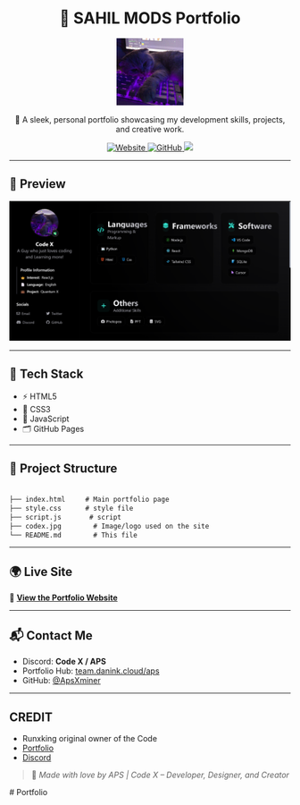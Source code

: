 <h1 align="center">🚀 SAHIL MODS Portfolio</h1>

<p align="center">
  <img src="codex.jpg" width="120" alt="Logo"/>
</p>

<p align="center">
  💼 A sleek, personal portfolio showcasing my development skills, projects, and creative work.
</p>

<p align="center">
  <a href="https://apsxminer.github.io/Portfolio/" target="_blank">
    <img alt="Website" src="https://img.shields.io/badge/Visit%20Portfolio-Online-success?style=for-the-badge&logo=githubpages&logoColor=white" />
  </a>
  <a href="https://github.com/ApsXminer" target="_blank">
    <img alt="GitHub" src="https://img.shields.io/badge/@ApsXminer-Follow--me-181717?style=for-the-badge&logo=github" />
  </a>
  <a href="https://discord.gg/3xzPkYHd9U" target="_blank"><img src="https://img.shields.io/discord/1361584465645928549?label=Join%20CodeX%20Community&logo=discord&style=for-the-badge"></a>
</p>

---

## 📸 Preview

![Screenshot of Portfolio](preview.png)

---

## 🧰 Tech Stack

- ⚡ HTML5
- 🎨 CSS3
- 🧠 JavaScript
- 🗂️ GitHub Pages

---

## 📁 Project Structure

```

├── index.html     # Main portfolio page
├── style.css      # style file
├── script.js       # script
├── codex.jpg        # Image/logo used on the site
└── README.md        # This file

```

---

## 🌍 Live Site

🔗 **[View the Portfolio Website](https://apsxminer.github.io/Portfolio/)**

---

## 📬 Contact Me

- Discord: **Code X / APS**
- Portfolio Hub: [team.danink.cloud/aps](https://team.danink.cloud/aps)
- GitHub: [@ApsXminer](https://github.com/ApsXminer)

---

## CREDIT
- Runxking original owner of the Code
- [Portfolio](https://runxking.netlify.app/)
- [Discord](https://discord.com/users/767979794411028491)


> 💖 *Made with love by APS | Code X – Developer, Designer, and Creator*

#   P o r t f o l i o 
 
 
